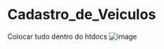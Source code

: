 # Cadastro_de_Veiculos


Colocar tudo dentro do htdocs
![image](https://user-images.githubusercontent.com/82001370/183770891-0ee4ec0f-85b1-49fe-8632-920e3839059a.png)
